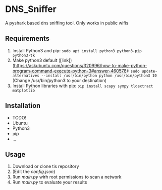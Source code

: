 # DNS_Sniffer
A pyshark based dns sniffing tool. Only works in public wifis

## Requirements
1. Install Python3 and pip: `sudo apt install python3 python3-pip python3-tk`
2. Make python3 default ([link])(https://askubuntu.com/questions/320996/how-to-make-python-program-command-execute-python-3#answer-460578): `sudo update-alternatives --install /usr/bin/python python /usr/bin/python3 10` (Change /usr/bin/python3 to your destination)
3. Install Python libraries with pip: `pip install scapy sympy tldextract matplotlib` 

## Installation
- TODO!
- Ubuntu
- Python3
- pip
- ...

## Usage
1. Download or clone tis repository
1. (Edit the *config.json*) 
1. Run *main.py* wirh root permissions to scan a network
1. Run *main.py* to evaluate your results
